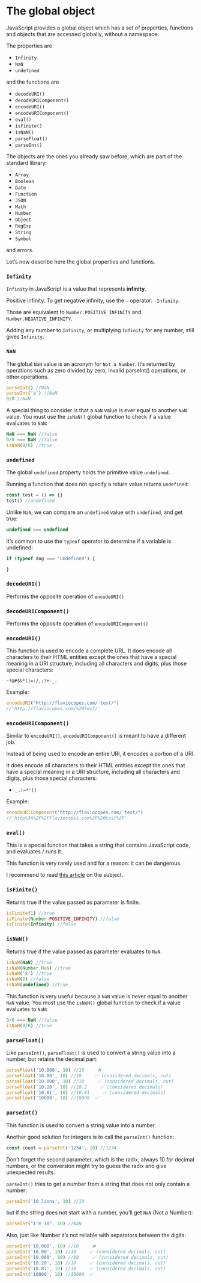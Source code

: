 # The global object

JavaScript provides a global object which has a set of properties, functions and objects that are accessed globally, without a namespace.

The properties are

* `Infinity`
* `NaN`
* `undefined`

and the functions are

* `decodeURI()`
* `decodeURIComponent()`
* `encodeURI()`
* `encodeURIComponent()`
* `eval()`
* `isFinite()`
* `isNaN()`
* `parseFloat()`
* `parseInt()`

The objects are the ones you already saw before, which are part of the standard library:

* `Array`
* `Boolean`
* `Date`
* `Function`
* `JSON`
* `Math`
* `Number`
* `Object`
* `RegExp`
* `String`
* `Symbol`

and errors.

Let’s now describe here the global properties and functions.

### `Infinity` <a href="#infinity" id="infinity"></a>

`Infinity` in JavaScript is a value that represents **infinity**.

Positive infinity. To get negative infinity, use the `–` operator: `-Infinity`.

Those are equivalent to `Number.POSITIVE_INFINITY` and `Number.NEGATIVE_INFINITY`.

Adding any number to `Infinity`, or multiplying `Infinity` for any number, still gives `Infinity`.

### `NaN` <a href="#nan" id="nan"></a>

The global `NaN` value is an acronym for `Not a Number`. It’s returned by operations such as zero divided by zero, invalid parseInt() operations, or other operations.

```jsx
parseInt() //NaN
parseInt('a') //NaN
0/0 //NaN
```

A special thing to consider is that a `NaN` value is ever equal to another `NaN` value. You must use the `isNaN()` global function to check if a value evaluates to `NaN`:

```jsx
NaN === NaN //false
0/0 === NaN //false
isNaN(0/0) //true
```

### `undefined` <a href="#undefined" id="undefined"></a>

The global `undefined` property holds the primitive value `undefined`.

Running a function that does not specify a return value returns `undefined`:

```jsx
const test = () => {}
test() //undefined
```

Unlike `NaN`, we can compare an `undefined` value with `undefined`, and get true:

```jsx
undefined === undefined
```

It’s common to use the `typeof` operator to determine if a variable is undefined:

```jsx
if (typeof dog === 'undefined') {

}
```

### `decodeURI()` <a href="#decodeuri" id="decodeuri"></a>

Performs the opposite operation of `encodeURI()`

### `decodeURIComponent()` <a href="#decodeuricomponent" id="decodeuricomponent"></a>

Performs the opposite operation of `encodeURIComponent()`

### `encodeURI()` <a href="#encodeuri" id="encodeuri"></a>

This function is used to encode a complete URL. It does encode all characters to their HTML entities except the ones that have a special meaning in a URI structure, including all characters and digits, plus those special characters:

`~!@#$&*()=:/,;?+-_.`

Example:

```jsx
encodeURI("http://flaviocopes.com/ test/")
//'http://flaviocopes.com/%20test/'
```

### `encodeURIComponent()` <a href="#encodeuricomponent" id="encodeuricomponent"></a>

Similar to `encodeURI()`, `encodeURIComponent()` is meant to have a different job.

Instead of being used to encode an entire URI, it encodes a portion of a URI.

It does encode all characters to their HTML entities except the ones that have a special meaning in a URI structure, including all characters and digits, plus those special characters:

* `_.!~*'()`

Example:

```jsx
encodeURIComponent("http://flaviocopes.com/ test/")
//'http%3A%2F%2Fflaviocopes.com%2F%20test%2F'
```

### `eval()` <a href="#eval" id="eval"></a>

This is a special function that takes a string that contains JavaScript code, and evaluates / runs it.

This function is very rarely used and for a reason: it can be dangerous.

I recommend to read [this article](http://2ality.com/2014/01/eval.html) on the subject.

### `isFinite()` <a href="#isfinite" id="isfinite"></a>

Returns true if the value passed as parameter is finite.

```jsx
isFinite(1) //true
isFinite(Number.POSITIVE_INFINITY) //false
isFinite(Infinity) //false
```

### `isNaN()` <a href="#isnan" id="isnan"></a>

Returns true if the value passed as parameter evaluates to `NaN`.

```jsx
isNaN(NaN) //true
isNaN(Number.NaN) //true
isNaN('x') //true
isNaN(2) //false
isNaN(undefined) //true
```

This function is very useful because a `NaN` value is never equal to another `NaN` value. You must use the `isNaN()` global function to check if a value evaluates to `NaN`:

```jsx
0/0 === NaN //false
isNaN(0/0) //true
```

### `parseFloat()` <a href="#parsefloat" id="parsefloat"></a>

Like `parseInt()`, `parseFloat()` is used to convert a string value into a number, but retains the decimal part:

```jsx
parseFloat('10,000', 10) //10     ❌
parseFloat('10.00', 10) //10     ✅ (considered decimals, cut)
parseFloat('10.000', 10) //10     ✅ (considered decimals, cut)
parseFloat('10.20', 10) //10.2     ✅ (considered decimals)
parseFloat('10.81', 10) //10.81     ✅ (considered decimals)
parseFloat('10000', 10) //10000  ✅
```

### `parseInt()` <a href="#parseint" id="parseint"></a>

This function is used to convert a string value into a number.

Another good solution for integers is to call the `parseInt()` function:

```jsx
const count = parseInt('1234', 10) //1234
```

Don’t forget the second parameter, which is the radix, always 10 for decimal numbers, or the conversion might try to guess the radix and give unexpected results.

`parseInt()` tries to get a number from a string that does not only contain a number:

```jsx
parseInt('10 lions', 10) //10
```

but if the string does not start with a number, you’ll get `NaN` (Not a Number):

```jsx
parseInt("I'm 10", 10) //NaN
```

Also, just like Number it’s not reliable with separators between the digits:

```jsx
parseInt('10,000', 10) //10     ❌
parseInt('10.00', 10) //10     ✅ (considered decimals, cut)
parseInt('10.000', 10) //10     ✅ (considered decimals, cut)
parseInt('10.20', 10) //10     ✅ (considered decimals, cut)
parseInt('10.81', 10) //10     ✅ (considered decimals, cut)
parseInt('10000', 10) //10000  ✅
```
